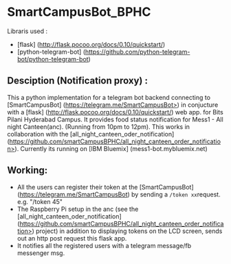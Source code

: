 # SmartCampusBot_BPHC

Libraris used : 
 - [flask] (http://flask.pocoo.org/docs/0.10/quickstart/)
 - [python-telegram-bot] (https://github.com/python-telegram-bot/python-telegram-bot)

## Desciption (Notification proxy) : ##
This a python implementation for a telegram bot backend connecting to [SmartCampusBot] (https://telegram.me/SmartCampusBot>) in conjucture with a [flask] (http://flask.pocoo.org/docs/0.10/quickstart/) web app. for Bits Pilani Hyderabad Campus. It provides food status notification for Mess1 - All night Canteen(anc). (Running from 10pm to 12pm). This works in collaboration with the [all_night_canteen_oder_notification] (https://github.com/smartCampusBPHC/all_night_canteen_order_notification>). Currently its running on [IBM Bluemix] (mess1-bot.mybluemix.net)

## Working: ##
 - All the users can register their token at the [SmartCampusBot] (https://telegram.me/SmartCampusBot) by sending a `/token xx`request. e.g. "/token 45"
 - The Raspberry Pi setup in the anc (see the [all_night_canteen_oder_notification] (https://github.com/smartCampusBPHC/all_night_canteen_order_notification>) project) in addition to displaying tokens on the LCD screen, sends out an http post request this flask app. 
 - It notifies all the registered users with a telegram message/fb messenger msg.
